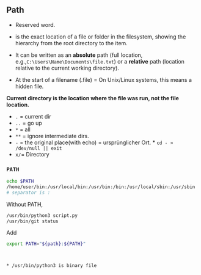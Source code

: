 ## Path 
* Reserved word.
* is the exact location of a file or folder in the filesystem, showing the hierarchy from the root directory to the item.

* It can be written as an **absolute** path (full location, e.g.,`C:\Users\Name\Documents\file.txt`) or a **relative** path (location relative to the current working directory).

* At the start of a filename (.file) = On Unix/Linux systems, this means a hidden file.


**Current directory is the location where the file was
run, not the file location.**
* `.` = current dir
* `..` = go up
* `*`  = all
* `**` =  ignore intermediate dirs.
* `-` = the original place(with echo) = ursprünglicher Ort. 
        * `cd - > /dev/null || exit`
* `x/`= Directory 

### `PATH`
```bash
echo $PATH
/home/user/bin:/usr/local/bin:/usr/bin:/bin:/usr/local/sbin:/usr/sbin
# separator is :
```

Without PATH,
```bash
/usr/bin/python3 script.py
/usr/bin/git status
```


Add

```bash
export PATH="${path}:${PATH}"



* /usr/bin/python3 is binary file
